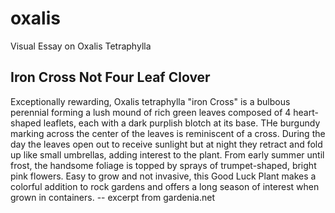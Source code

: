 # oxalis
Visual Essay on Oxalis Tetraphylla

## Iron Cross Not Four Leaf Clover
Exceptionally rewarding, Oxalis tetraphylla "iron Cross" is a bulbous perennial forming a lush mound of rich green leaves composed of 4 heart-shaped leaflets, each with a dark purplish blotch at its base. THe burgundy marking across the center of the leaves is reminiscent of a cross. During the day the leaves open out to receive sunlight but at night they retract and fold up like small umbrellas, adding interest to the plant. From early summer until frost, the handsome foliage is topped by sprays of trumpet-shaped, bright pink flowers. Easy to grow and not invasive, this Good Luck Plant makes a colorful addition to rock gardens and offers a long season of interest when grown in containers. -- excerpt from gardenia.net
<param ve-image url="https://iiif.wellcomecollection.org/image/V0044120EL/full/960%2C/0/default.jpg">
